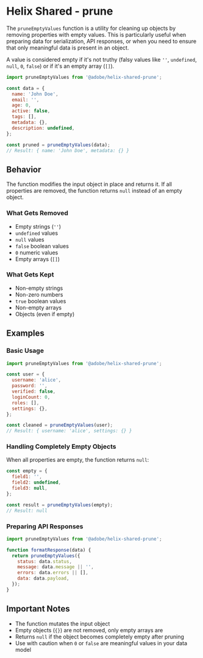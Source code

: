 # Helix Shared - prune

The `pruneEmptyValues` function is a utility for cleaning up objects by removing properties with empty values. This is particularly useful when preparing data for serialization, API responses, or when you need to ensure that only meaningful data is present in an object.

A value is considered empty if it's not truthy (falsy values like `''`, `undefined`, `null`, `0`, `false`) or if it's an empty array (`[]`).

```js
import pruneEmptyValues from '@adobe/helix-shared-prune';

const data = {
  name: 'John Doe',
  email: '',
  age: 0,
  active: false,
  tags: [],
  metadata: {},
  description: undefined,
};

const pruned = pruneEmptyValues(data);
// Result: { name: 'John Doe', metadata: {} }
```

## Behavior

The function modifies the input object in place and returns it. If all properties are removed, the function returns `null` instead of an empty object.

### What Gets Removed

- Empty strings (`''`)
- `undefined` values
- `null` values
- `false` boolean values
- `0` numeric values
- Empty arrays (`[]`)

### What Gets Kept

- Non-empty strings
- Non-zero numbers
- `true` boolean values
- Non-empty arrays
- Objects (even if empty)

## Examples

### Basic Usage

```js
import pruneEmptyValues from '@adobe/helix-shared-prune';

const user = {
  username: 'alice',
  password: '',
  verified: false,
  loginCount: 0,
  roles: [],
  settings: {},
};

const cleaned = pruneEmptyValues(user);
// Result: { username: 'alice', settings: {} }
```

### Handling Completely Empty Objects

When all properties are empty, the function returns `null`:

```js
const empty = {
  field1: '',
  field2: undefined,
  field3: null,
};

const result = pruneEmptyValues(empty);
// Result: null
```

### Preparing API Responses

```js
import pruneEmptyValues from '@adobe/helix-shared-prune';

function formatResponse(data) {
  return pruneEmptyValues({
    status: data.status,
    message: data.message || '',
    errors: data.errors || [],
    data: data.payload,
  });
}
```

## Important Notes

- The function mutates the input object
- Empty objects (`{}`) are not removed, only empty arrays are
- Returns `null` if the object becomes completely empty after pruning
- Use with caution when `0` or `false` are meaningful values in your data model

